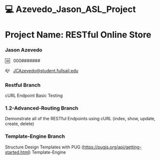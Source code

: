 # 💻 Azevedo_Jason_ASL_Project

# Project Name: RESTful Online Store

### Jason Azevedo

🆔 &nbsp; 000#######

📪 &nbsp; JCAzevedo@student.fullsail.edu


### Restful Branch

cURL Endpoint Basic Testing

### 1.2-Advanced-Routing Branch

Demonstrate all of the RESTful Endpoints using cURL (index, show, update, create, delete)

### Template-Engine Branch

Structure Design Templates with PUG (https://pugjs.org/api/getting-started.html) Template-Engine
